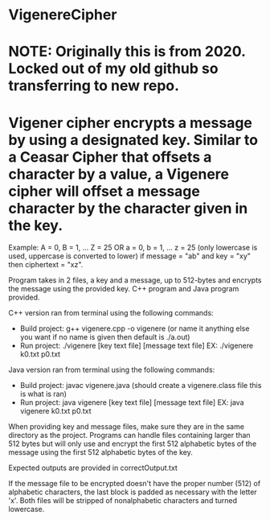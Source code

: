 # VigenereCipher
# NOTE: Originally this is from 2020. Locked out of my old github so transferring to new repo.
# Vigener cipher encrypts a message by using a designated key. Similar to a Ceasar Cipher that offsets a character by a value, a Vigenere cipher will offset a message character by the character given in the key.

Example: A = 0, B = 1, ... Z = 25 OR a = 0, b = 1, ... z = 25 (only lowercase is used, uppercase is converted to lower)
if message = "ab" and key = "xy" then ciphertext = "xz".

Program takes in 2 files, a key and a message, up to 512-bytes and encrypts the message using the provided key. C++ program and Java program provided.

C++ version ran from terminal using the following commands:
  - Build project: g++ vigenere.cpp -o vigenere (or name it anything else you want if no name is given then default is ./a.out)
  - Run project: ./vigenere [key text file] [message text file]
      EX: ./vigenere k0.txt p0.txt

Java version ran from terminal using the following commands:
  - Build project: javac vigenere.java (should create a vigenere.class file this is what is ran)
  - Run project: java vigenere [key text file] [message text file]
      EX: java vigenere k0.txt p0.txt

When providing key and message files, make sure they are in the same directory as the project. Programs can handle files containing larger than 512 bytes but will only use and encrypt the first 512 alphabetic bytes of the message using the first 512 alphabetic bytes of the key.

Expected outputs are provided in correctOutput.txt

If the message file to be encrypted doesn't have the proper number (512) of alphabetic characters, the last block is padded as necessary with the letter 'x'. Both files will be stripped of nonalphabetic characters and turned lowercase.
